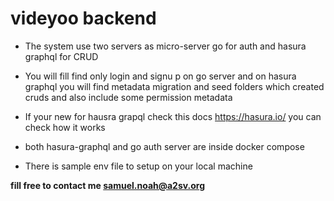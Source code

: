 # videyoo backend

- The system use two servers as micro-server go for auth and hasura graphql for CRUD

- You will fill find only login and signu p on go server and on hasura graphql you will find metadata migration and seed folders which created cruds and also include some permission metadata

- If your new for hausra grapql check this docs https://hasura.io/ you can check how it works
- both hasura-graphql and go auth server are inside docker compose
- There is sample env file to setup on your local machine

**fill free to contact me samuel.noah@a2sv.org**
